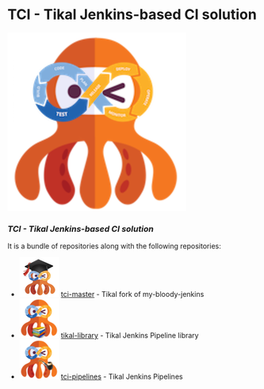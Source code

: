 # TCI - Tikal Jenkins-based CI solution

![tci](src/resources/images/tci.png)


### ***TCI - Tikal Jenkins-based CI solution***

It is a bundle of repositories along with the following repositories:
* <img src="./src/resources/images/tci-master.png" width="80" height="80"> [tci-master](https://github.com/TikalCI/tci-master) - Tikal fork of my-bloody-jenkins
* <img src="./src/resources/images/tci-library.png" width="80" height="80"> [tikal-library](https://github.com/TikalCI/tci-library) - Tikal Jenkins Pipeline library
* <img src="./src/resources/images/tci-pipelines.png" width="80" height="80"> [tci-pipelines](https://github.com/TikalCI/tci-pipelines) - Tikal Jenkins Pipelines
